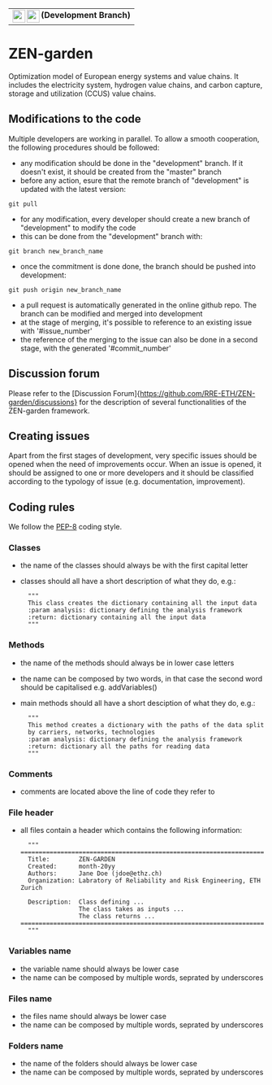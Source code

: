 <table><tr><td valign="center"> 
  <img align="left" height="25px" src="https://github.com/RRE-ETH/ZEN-garden/actions/workflows/pytest_with_conda.yml/badge.svg?branch=development"> 
  <img align="left" height="25px" src="https://img.shields.io/endpoint?url=https://gist.githubusercontent.com/jafluri/5d0d79e86182cd9ccd785d824b1f9ac7/raw/zen_coverage.json">
  <b> (Development Branch) </b>
</td></tr></table>

# ZEN-garden

Optimization model of European energy systems and value chains. It includes the electricity system, hydrogen value chains, and carbon capture, storage and utilization (CCUS) value chains. 

## Modifications to the code
Multiple developers are working in parallel. To allow a smooth cooperation, the following procedures should be followed:
* any modification should be done in the "development" branch. If it doesn't exist, it should be created from the "master" branch
* before any action, esure that the remote branch of "development" is updated with the latest version: 
```
git pull
```
* for any modification, every developer should create a new branch of "development" to modify the code
* this can be done from the "development" branch with: 
```
git branch new_branch_name
```
* once the commitment is done done, the branch should be pushed into development: 
```
git push origin new_branch_name
```
* a pull request is automatically generated in the online github repo. The branch can be modified and merged into development
* at the stage of merging, it's possible to reference to an existing issue with '#issue_number'
* the reference of the merging to the issue can also be done in a second stage, with the generated '#commit_number'

## Discussion forum
Please refer to the [Discussion Forum]{https://github.com/RRE-ETH/ZEN-garden/discussions} for the description of several functionalities of the ZEN-garden framework.

## Creating issues
Apart from the first stages of development, very specific issues should be opened when the need of improvements occur.
When an issue is opened, it should be assigned to one or more developers and it should be classified according to the typology of issue (e.g. documentation, improvement).

## Coding rules
We follow the [PEP-8](https://peps.python.org/pep-0008/)
 coding style.
### Classes
* the name of the classes should always be with the first capital letter
* classes should all have a short description of what they do, e.g.:

        """
        This class creates the dictionary containing all the input data
        :param analysis: dictionary defining the analysis framework
        :return: dictionary containing all the input data
        """

### Methods
* the name of the methods should always be in lower case letters
* the name can be composed by two words, in that case the second word should be capitalised e.g. addVariables()
* main methods should all have a short desciption of what they do, e.g.:

        """
        This method creates a dictionary with the paths of the data split
        by carriers, networks, technologies
        :param analysis: dictionary defining the analysis framework
        :return: dictionary all the paths for reading data
        """

### Comments
* comments are located above the line of code they refer to

### File header
* all files contain a header which contains the following information: 


        """
      ===========================================================================================================================================================================
        Title:        ZEN-GARDEN
        Created:      month-20yy
        Authors:      Jane Doe (jdoe@ethz.ch)
        Organization: Labratory of Reliability and Risk Engineering, ETH Zurich

        Description:  Class defining ...
                      The class takes as inputs ...
                      The class returns ... 
      ===========================================================================================================================================================================
        """

### Variables name
* the variable name should always be lower case
* the name can be composed by multiple words, seprated by underscores

### Files name
* the files name should always be lower case
* the name can be composed by multiple words, seprated by underscores

### Folders name
* the name of the folders should always be lower case
* the name can be composed by multiple words, seprated by underscores
